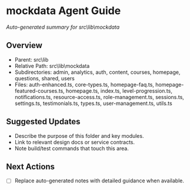 ﻿# mockdata Agent Guide
*Auto-generated summary for src\lib\mockdata*

## Overview
- Parent: src\lib
- Relative Path: src\lib\mockdata
- Subdirectories: admin, analytics, auth, content, courses, homepage, questions, shared, users
- Files: auth-enhanced.ts, core-types.ts, homepage-faq.ts, homepage-featured-courses.ts, homepage.ts, index.ts, level-progression.ts, notifications.ts, resource-access.ts, role-management.ts, sessions.ts, settings.ts, testimonials.ts, types.ts, user-management.ts, utils.ts

## Suggested Updates
- Describe the purpose of this folder and key modules.
- Link to relevant design docs or service contracts.
- Note build/test commands that touch this area.

## Next Actions
- [ ] Replace auto-generated notes with detailed guidance when available.
